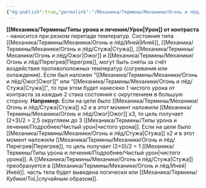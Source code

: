 ```yaml
---
{"dg-publish":true,"permalink":"/Механика/Термины/Механики/Огонь и лёд/Урон от контраста/","noteIcon":"","created":"2025-07-12T09:55:57.817+03:00","updated":"2025-07-29T23:55:57.660+03:00"}
---
```


**[[Механика/Термины/Типы урона и лечения/Урон\|Урон]] от контраста** - наносится при резком перепаде температур. 
Состояния типа [[Механика/Термины/Механики/Огонь и лёд/Иней\|Иней]], [[Механика/Термины/Механики/Огонь и лёд/Стужа\|Стужа]], [[Механика/Термины/Механики/Огонь и лёд/Ожог\|Ожог]] и [[Механика/Термины/Механики/Огонь и лёд/Перегрев\|Перегрев]], могут быть сняты за счёт воздействия противоположных  температур (согревания или охлаждения). Если был наложен “[[Механика/Термины/Механики/Огонь и лёд/Ожог\|Ожог]]” или “[[Механика/Термины/Механики/Огонь и лёд/Стужа\|Стужа]]”, то при этом будет нанесено 1 чистого урона от контраста за каждые 2 стака состояния с округлением в большую сторону.
**Например**:
Если на цели было [[Механика/Термины/Механики/Огонь и лёд/Стужа\|Стужа]] х2 и в этот момент наложили [[Механика/Термины/Механики/Огонь и лёд/Ожог\|Ожог]] х3, то цель получает (2+3)/2 = 2,5 округляем до 3  [[Механика/Термины/Типы урона и лечения/Подробнее/Чистый урон\|чистого урона]]. 
Если на цели было [[Механика/Термины/Механики/Огонь и лёд/Стужа\|Стужа]] х2 и в этот момент наложили [[Механика/Термины/Механики/Огонь и лёд/Перегрев\|Перегрев]], то цель получает (2+0)/2 = 1  [[Механика/Термины/Типы урона и лечения/Подробнее/Чистый урон\|чистого урона]]. А [[Механика/Термины/Механики/Огонь и лёд/Стужа\|Стужа]] преобразуется в [[Механика/Термины/Механики/Огонь и лёд/Иней\|Иней]]. часть тела будет выведена логически или [[Механика/Термины/Кубики/ToL\|случайным образом]]. 